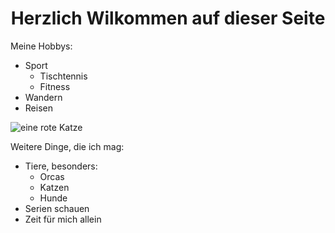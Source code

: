 <h1 align="center">Herzlich Wilkommen auf dieser Seite</h1>

Meine Hobbys:
- Sport
  - Tischtennis
  - Fitness
 - Wandern
 - Reisen

![eine rote Katze](https://images.tagesschau.de/image/4dddadc5-e727-492d-be9b-149907db8703/AAABjJD0bXo/AAABjwnlVT8/20x9-1280/katze-134.webp)

Weitere Dinge, die ich mag:
- Tiere, besonders:
    - Orcas
    - Katzen
    - Hunde
- Serien schauen
- Zeit für mich allein

